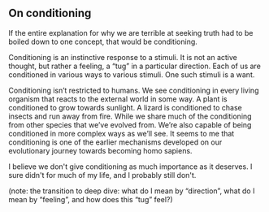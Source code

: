 ## On conditioning

If the entire explanation for why we are terrible at seeking truth had to be boiled down to one concept, that would be conditioning.

Conditioning is an instinctive response to a stimuli. It is not an active thought, but rather a feeling, a “tug” in a particular direction. Each of us are conditioned in various ways to various stimuli. One such stimuli is a want.

Conditioning isn’t restricted to humans. We see conditioning in every living organism that reacts to the external world in some way. A plant is conditioned to grow towards sunlight. A lizard is conditioned to chase insects and run away from fire. While we share much of the conditioning from other species that we’ve evolved from. We’re also capable of being conditioned in more complex ways as we’ll see. It seems to me that conditioning is one of the earlier mechanisms developed on our evolutionary journey towards becoming homo sapiens.

I believe we don't give conditioning as much importance as it deserves. I sure didn't for much of my life, and I probably still don't.

(note: the transition to deep dive: what do I mean by “direction”, what do I mean by “feeling”, and how does this “tug” feel?)
